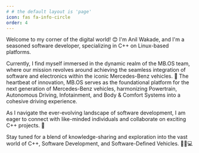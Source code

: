 ```yaml
---
# # the default layout is 'page'
icon: fas fa-info-circle
order: 4
---
```


Welcome to my corner of the digital world! 😊 I'm Anil Wakade, and I'm a seasoned software developer, specializing in C++ on Linux-based platforms.

Currently, I find myself immersed in the dynamic realm of the MB.OS team, where our mission revolves around achieving the seamless integration of software and electronics within the iconic Mercedes-Benz vehicles. 🌟 The heartbeat of innovation, MB.OS serves as the foundational platform for the next generation of Mercedes-Benz vehicles, harmonizing Powertrain, Autonomous Driving, Infotainment, and Body & Comfort Systems into a cohesive driving experience.

As I navigate the ever-evolving landscape of software development, I am eager to connect with like-minded individuals and collaborate on exciting C++ projects. 🚀

Stay tuned for a blend of knowledge-sharing and exploration into the vast world of C++, Software Development, and Software-Defined Vehicles. 🚗🌟💻
